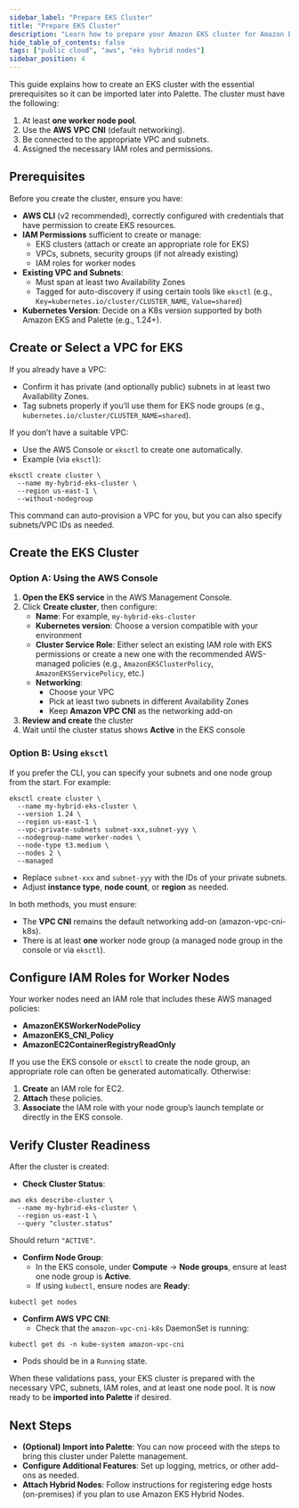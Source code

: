```yaml
---
sidebar_label: "Prepare EKS Cluster"
title: "Prepare EKS Cluster"
description: "Learn how to prepare your Amazon EKS cluster for Amazon EKS Hybrid Nodes."
hide_table_of_contents: false
tags: ["public cloud", "aws", "eks hybrid nodes"]
sidebar_position: 4
---
```


This guide explains how to create an EKS cluster with the essential prerequisites so it can be imported later into Palette. The cluster must have the following:

1. At least **one worker node pool**.
2. Use the **AWS VPC CNI** (default networking).
3. Be connected to the appropriate VPC and subnets.
4. Assigned the necessary IAM roles and permissions.

## Prerequisites

Before you create the cluster, ensure you have:

- **AWS CLI** (v2 recommended), correctly configured with credentials that have permission to create EKS resources.  
- **IAM Permissions** sufficient to create or manage:
  - EKS clusters (attach or create an appropriate role for EKS)  
  - VPCs, subnets, security groups (if not already existing)  
  - IAM roles for worker nodes  
- **Existing VPC and Subnets**:
  - Must span at least two Availability Zones  
  - Tagged for auto-discovery if using certain tools like `eksctl` (e.g., `Key=kubernetes.io/cluster/CLUSTER_NAME`, `Value=shared`)
- **Kubernetes Version**: Decide on a K8s version supported by both Amazon EKS and Palette (e.g., 1.24+).

## Create or Select a VPC for EKS

If you already have a VPC:
- Confirm it has private (and optionally public) subnets in at least two Availability Zones.  
- Tag subnets properly if you’ll use them for EKS node groups (e.g., `kubernetes.io/cluster/CLUSTER_NAME=shared`).

If you don’t have a suitable VPC:
- Use the AWS Console or `eksctl` to create one automatically.  
- Example (via `eksctl`):

```
eksctl create cluster \
  --name my-hybrid-eks-cluster \
  --region us-east-1 \
  --without-nodegroup
```

This command can auto-provision a VPC for you, but you can also specify subnets/VPC IDs as needed.

## Create the EKS Cluster

### Option A: Using the AWS Console

1. **Open the EKS service** in the AWS Management Console.  
2. Click **Create cluster**, then configure:
   - **Name**: For example, `my-hybrid-eks-cluster`  
   - **Kubernetes version**: Choose a version compatible with your environment  
   - **Cluster Service Role**: Either select an existing IAM role with EKS permissions or create a new one with the recommended AWS-managed policies (e.g., `AmazonEKSClusterPolicy`, `AmazonEKSServicePolicy`, etc.)  
   - **Networking**:
     - Choose your VPC  
     - Pick at least two subnets in different Availability Zones  
     - Keep **Amazon VPC CNI** as the networking add-on  
3. **Review and create** the cluster  
4. Wait until the cluster status shows **Active** in the EKS console

### Option B: Using `eksctl`

If you prefer the CLI, you can specify your subnets and one node group from the start. For example:

```
eksctl create cluster \
  --name my-hybrid-eks-cluster \
  --version 1.24 \
  --region us-east-1 \
  --vpc-private-subnets subnet-xxx,subnet-yyy \
  --nodegroup-name worker-nodes \
  --node-type t3.medium \
  --nodes 2 \
  --managed
```

- Replace `subnet-xxx` and `subnet-yyy` with the IDs of your private subnets.  
- Adjust **instance type**, **node count**, or **region** as needed.

In both methods, you must ensure:
- The **VPC CNI** remains the default networking add-on (amazon-vpc-cni-k8s).  
- There is at least **one** worker node group (a managed node group in the console or via `eksctl`).

## Configure IAM Roles for Worker Nodes

Your worker nodes need an IAM role that includes these AWS managed policies:

- **AmazonEKSWorkerNodePolicy**  
- **AmazonEKS_CNI_Policy**  
- **AmazonEC2ContainerRegistryReadOnly**  

If you use the EKS console or `eksctl` to create the node group, an appropriate role can often be generated automatically. Otherwise:

1. **Create** an IAM role for EC2.  
2. **Attach** these policies.  
3. **Associate** the IAM role with your node group’s launch template or directly in the EKS console.

## Verify Cluster Readiness

After the cluster is created:

- **Check Cluster Status**:

```
aws eks describe-cluster \
  --name my-hybrid-eks-cluster \
  --region us-east-1 \
  --query "cluster.status"
```

Should return `"ACTIVE"`.

- **Confirm Node Group**:
  - In the EKS console, under **Compute** → **Node groups**, ensure at least one node group is **Active**.  
  - If using `kubectl`, ensure nodes are **Ready**:

```
kubectl get nodes
```

- **Confirm AWS VPC CNI**:
  - Check that the `amazon-vpc-cni-k8s` DaemonSet is running:

```
kubectl get ds -n kube-system amazon-vpc-cni
```

  - Pods should be in a `Running` state.

When these validations pass, your EKS cluster is prepared with the necessary VPC, subnets, IAM roles, and at least one node pool. It is now ready to be **imported into Palette** if desired.

## Next Steps

- **(Optional) Import into Palette**: You can now proceed with the steps to bring this cluster under Palette management.  
- **Configure Additional Features**: Set up logging, metrics, or other add-ons as needed.  
- **Attach Hybrid Nodes**: Follow instructions for registering edge hosts (on-premises) if you plan to use Amazon EKS Hybrid Nodes.
